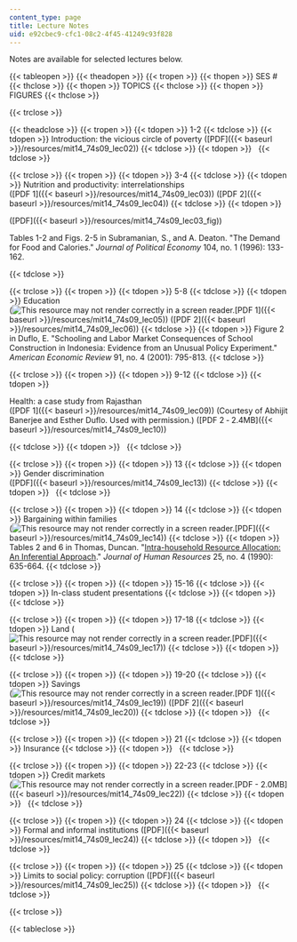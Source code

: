 ```yaml
---
content_type: page
title: Lecture Notes
uid: e92cbec9-cfc1-08c2-4f45-41249c93f828
---
```


Notes are available for selected lectures below.

{{< tableopen >}}
{{< theadopen >}}
{{< tropen >}}
{{< thopen >}}
SES #
{{< thclose >}}
{{< thopen >}}
TOPICS
{{< thclose >}}
{{< thopen >}}
FIGURES
{{< thclose >}}

{{< trclose >}}

{{< theadclose >}}
{{< tropen >}}
{{< tdopen >}}
1-2
{{< tdclose >}}
{{< tdopen >}}
Introduction: the vicious circle of poverty ([PDF]({{< baseurl >}}/resources/mit14_74s09_lec02))
{{< tdclose >}}
{{< tdopen >}}
 
{{< tdclose >}}

{{< trclose >}}
{{< tropen >}}
{{< tdopen >}}
3-4
{{< tdclose >}}
{{< tdopen >}}
Nutrition and productivity: interrelationships  
([PDF 1]({{< baseurl >}}/resources/mit14_74s09_lec03)) ([PDF 2]({{< baseurl >}}/resources/mit14_74s09_lec04))
{{< tdclose >}}
{{< tdopen >}}


([PDF]({{< baseurl >}}/resources/mit14_74s09_lec03_fig))

Tables 1-2 and Figs. 2-5 in Subramanian, S., and A. Deaton. "The Demand for Food and Calories." _Journal of Political Economy_ 104, no. 1 (1996): 133-162.


{{< tdclose >}}

{{< trclose >}}
{{< tropen >}}
{{< tdopen >}}
5-8
{{< tdclose >}}
{{< tdopen >}}
Education  
(![This resource may not render correctly in a screen reader.](/images/inacessible.gif)[PDF 1]({{< baseurl >}}/resources/mit14_74s09_lec05)) ([PDF 2]({{< baseurl >}}/resources/mit14_74s09_lec06))
{{< tdclose >}}
{{< tdopen >}}
Figure 2 in Duflo, E. "Schooling and Labor Market Consequences of School Construction in Indonesia: Evidence from an Unusual Policy Experiment." _American Economic Review_ 91, no. 4 (2001): 795-813.
{{< tdclose >}}

{{< trclose >}}
{{< tropen >}}
{{< tdopen >}}
9-12
{{< tdclose >}}
{{< tdopen >}}


Health: a case study from Rajasthan  
([PDF 1]({{< baseurl >}}/resources/mit14_74s09_lec09)) (Courtesy of Abhijit Banerjee and Esther Duflo. Used with permission.) ([PDF 2 ‑ 2.4MB]({{< baseurl >}}/resources/mit14_74s09_lec10))


{{< tdclose >}}
{{< tdopen >}}
 
{{< tdclose >}}

{{< trclose >}}
{{< tropen >}}
{{< tdopen >}}
13
{{< tdclose >}}
{{< tdopen >}}
Gender discrimination  
([PDF]({{< baseurl >}}/resources/mit14_74s09_lec13))
{{< tdclose >}}
{{< tdopen >}}
 
{{< tdclose >}}

{{< trclose >}}
{{< tropen >}}
{{< tdopen >}}
14
{{< tdclose >}}
{{< tdopen >}}
Bargaining within families  
(![This resource may not render correctly in a screen reader.](/images/inacessible.gif)[PDF]({{< baseurl >}}/resources/mit14_74s09_lec14))
{{< tdclose >}}
{{< tdopen >}}
Tables 2 and 6 in Thomas, Duncan. "[Intra-household Resource Allocation: An Inferential Approach](http://ideas.repec.org/p/fth/yalegr/586.html)." _Journal of Human Resources_ 25, no. 4 (1990): 635-664.
{{< tdclose >}}

{{< trclose >}}
{{< tropen >}}
{{< tdopen >}}
15-16
{{< tdclose >}}
{{< tdopen >}}
In-class student presentations
{{< tdclose >}}
{{< tdopen >}}
 
{{< tdclose >}}

{{< trclose >}}
{{< tropen >}}
{{< tdopen >}}
17-18
{{< tdclose >}}
{{< tdopen >}}
Land (![This resource may not render correctly in a screen reader.](/images/inacessible.gif)[PDF]({{< baseurl >}}/resources/mit14_74s09_lec17))
{{< tdclose >}}
{{< tdopen >}}
 
{{< tdclose >}}

{{< trclose >}}
{{< tropen >}}
{{< tdopen >}}
19-20
{{< tdclose >}}
{{< tdopen >}}
Savings  
(![This resource may not render correctly in a screen reader.](/images/inacessible.gif)[PDF 1]({{< baseurl >}}/resources/mit14_74s09_lec19)) ([PDF 2]({{< baseurl >}}/resources/mit14_74s09_lec20))
{{< tdclose >}}
{{< tdopen >}}
 
{{< tdclose >}}

{{< trclose >}}
{{< tropen >}}
{{< tdopen >}}
21
{{< tdclose >}}
{{< tdopen >}}
Insurance
{{< tdclose >}}
{{< tdopen >}}
 
{{< tdclose >}}

{{< trclose >}}
{{< tropen >}}
{{< tdopen >}}
22-23
{{< tdclose >}}
{{< tdopen >}}
Credit markets  
(![This resource may not render correctly in a screen reader.](/images/inacessible.gif)[PDF - 2.0MB]({{< baseurl >}}/resources/mit14_74s09_lec22))
{{< tdclose >}}
{{< tdopen >}}
 
{{< tdclose >}}

{{< trclose >}}
{{< tropen >}}
{{< tdopen >}}
24
{{< tdclose >}}
{{< tdopen >}}
Formal and informal institutions ([PDF]({{< baseurl >}}/resources/mit14_74s09_lec24))
{{< tdclose >}}
{{< tdopen >}}
 
{{< tdclose >}}

{{< trclose >}}
{{< tropen >}}
{{< tdopen >}}
25
{{< tdclose >}}
{{< tdopen >}}
Limits to social policy: corruption ([PDF]({{< baseurl >}}/resources/mit14_74s09_lec25))
{{< tdclose >}}
{{< tdopen >}}
 
{{< tdclose >}}

{{< trclose >}}

{{< tableclose >}}